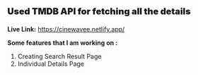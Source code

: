 <p style="font-size: 20px; font-weight: 900;">Used TMDB API for fetching all the details</p>


**Live Link:** https://cinewavee.netlify.app/


**Some features that I am working on :**
1. Creating Search Result Page
2. Individual Details Page
